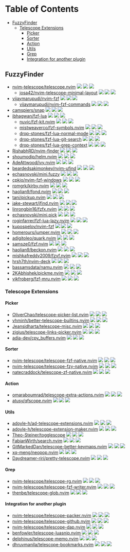 # Table of Contents

<!-- toc -->

- [FuzzyFinder](#fuzzyfinder)
  * [Telescope Extensions](#telescope-extensions)
    + [Picker](#picker)
    + [Sorter](#sorter)
    + [Action](#action)
    + [Utils](#utils)
    + [Grep](#grep)
    + [Integration for another plugin](#integration-for-another-plugin)

<!-- tocstop -->

## FuzzyFinder

- [nvim-telescope/telescope.nvim](https://github.com/nvim-telescope/telescope.nvim) ![](https://img.shields.io/github/stars/nvim-telescope/telescope.nvim) ![](https://img.shields.io/github/last-commit/nvim-telescope/telescope.nvim) ![](https://img.shields.io/github/commit-activity/y/nvim-telescope/telescope.nvim)
  - [josa42/nvim-telescope-minimal-layout](https://github.com/josa42/nvim-telescope-minimal-layout) ![](https://img.shields.io/github/stars/josa42/nvim-telescope-minimal-layout) ![](https://img.shields.io/github/last-commit/josa42/nvim-telescope-minimal-layout) ![](https://img.shields.io/github/commit-activity/y/josa42/nvim-telescope-minimal-layout)
- [vijaymarupudi/nvim-fzf](https://github.com/vijaymarupudi/nvim-fzf) ![](https://img.shields.io/github/stars/vijaymarupudi/nvim-fzf) ![](https://img.shields.io/github/last-commit/vijaymarupudi/nvim-fzf) ![](https://img.shields.io/github/commit-activity/y/vijaymarupudi/nvim-fzf)
  - [vijaymarupudi/nvim-fzf-commands](https://github.com/vijaymarupudi/nvim-fzf-commands) ![](https://img.shields.io/github/stars/vijaymarupudi/nvim-fzf-commands) ![](https://img.shields.io/github/last-commit/vijaymarupudi/nvim-fzf-commands) ![](https://img.shields.io/github/commit-activity/y/vijaymarupudi/nvim-fzf-commands)
- [camspiers/snap](https://github.com/camspiers/snap) ![](https://img.shields.io/github/stars/camspiers/snap) ![](https://img.shields.io/github/last-commit/camspiers/snap) ![](https://img.shields.io/github/commit-activity/y/camspiers/snap)
- [ibhagwan/fzf-lua](https://github.com/ibhagwan/fzf-lua) ![](https://img.shields.io/github/stars/ibhagwan/fzf-lua) ![](https://img.shields.io/github/last-commit/ibhagwan/fzf-lua) ![](https://img.shields.io/github/commit-activity/y/ibhagwan/fzf-lua)
  - [nuvic/fzf-kit.nvim](https://github.com/nuvic/fzf-kit.nvim) ![](https://img.shields.io/github/stars/nuvic/fzf-kit.nvim) ![](https://img.shields.io/github/last-commit/nuvic/fzf-kit.nvim) ![](https://img.shields.io/github/commit-activity/y/nuvic/fzf-kit.nvim)
  - [mistweaverco/fzf-symbols.nvim](https://github.com/mistweaverco/fzf-symbols.nvim) ![](https://img.shields.io/github/stars/mistweaverco/fzf-symbols.nvim) ![](https://img.shields.io/github/last-commit/mistweaverco/fzf-symbols.nvim) ![](https://img.shields.io/github/commit-activity/y/mistweaverco/fzf-symbols.nvim)
  - [drop-stones/fzf-lua-normal-mode](https://github.com/drop-stones/fzf-lua-normal-mode) ![](https://img.shields.io/github/stars/drop-stones/fzf-lua-normal-mode) ![](https://img.shields.io/github/last-commit/drop-stones/fzf-lua-normal-mode) ![](https://img.shields.io/github/commit-activity/y/drop-stones/fzf-lua-normal-mode)
  - [drop-stones/fzf-lua-git-search](https://github.com/drop-stones/fzf-lua-git-search) ![](https://img.shields.io/github/stars/drop-stones/fzf-lua-git-search) ![](https://img.shields.io/github/last-commit/drop-stones/fzf-lua-git-search) ![](https://img.shields.io/github/commit-activity/y/drop-stones/fzf-lua-git-search)
  - [drop-stones/fzf-lua-grep-context](https://github.com/drop-stones/fzf-lua-grep-context) ![](https://img.shields.io/github/stars/drop-stones/fzf-lua-grep-context) ![](https://img.shields.io/github/last-commit/drop-stones/fzf-lua-grep-context) ![](https://img.shields.io/github/commit-activity/y/drop-stones/fzf-lua-grep-context)
- [RishabhRD/nvim-finder](https://github.com/RishabhRD/nvim-finder) ![](https://img.shields.io/github/stars/RishabhRD/nvim-finder) ![](https://img.shields.io/github/last-commit/RishabhRD/nvim-finder) ![](https://img.shields.io/github/commit-activity/y/RishabhRD/nvim-finder)
- [shoumodip/helm.nvim](https://github.com/shoumodip/helm.nvim) ![](https://img.shields.io/github/stars/shoumodip/helm.nvim) ![](https://img.shields.io/github/last-commit/shoumodip/helm.nvim) ![](https://img.shields.io/github/commit-activity/y/shoumodip/helm.nvim)
- [AdeAttwood/ivy.nvim](https://github.com/AdeAttwood/ivy.nvim) ![](https://img.shields.io/github/stars/AdeAttwood/ivy.nvim) ![](https://img.shields.io/github/last-commit/AdeAttwood/ivy.nvim) ![](https://img.shields.io/github/commit-activity/y/AdeAttwood/ivy.nvim)
- [beardedsakimonkey/nvim-ufind](https://github.com/beardedsakimonkey/nvim-ufind) ![](https://img.shields.io/github/stars/beardedsakimonkey/nvim-ufind) ![](https://img.shields.io/github/last-commit/beardedsakimonkey/nvim-ufind) ![](https://img.shields.io/github/commit-activity/y/beardedsakimonkey/nvim-ufind)
- [echasnovski/mini.fuzzy](https://github.com/echasnovski/mini.fuzzy) ![](https://img.shields.io/github/stars/echasnovski/mini.fuzzy) ![](https://img.shields.io/github/last-commit/echasnovski/mini.fuzzy) ![](https://img.shields.io/github/commit-activity/y/echasnovski/mini.fuzzy)
- [cpkio/nvim-fzf-windows](https://github.com/cpkio/nvim-fzf-windows) ![](https://img.shields.io/github/stars/cpkio/nvim-fzf-windows) ![](https://img.shields.io/github/last-commit/cpkio/nvim-fzf-windows) ![](https://img.shields.io/github/commit-activity/y/cpkio/nvim-fzf-windows)
- [romgrk/kirby.nvim](https://github.com/romgrk/kirby.nvim) ![](https://img.shields.io/github/stars/romgrk/kirby.nvim) ![](https://img.shields.io/github/last-commit/romgrk/kirby.nvim) ![](https://img.shields.io/github/commit-activity/y/romgrk/kirby.nvim)
- [haolian9/fond.nvim](https://github.com/haolian9/fond.nvim) ![](https://img.shields.io/github/stars/haolian9/fond.nvim) ![](https://img.shields.io/github/last-commit/haolian9/fond.nvim) ![](https://img.shields.io/github/commit-activity/y/haolian9/fond.nvim)
- [tani/pickup.nvim](https://github.com/tani/pickup.nvim) ![](https://img.shields.io/github/stars/tani/pickup.nvim) ![](https://img.shields.io/github/last-commit/tani/pickup.nvim) ![](https://img.shields.io/github/commit-activity/y/tani/pickup.nvim)
- [jake-stewart/jfind.nvim](https://github.com/jake-stewart/jfind.nvim) ![](https://img.shields.io/github/stars/jake-stewart/jfind.nvim) ![](https://img.shields.io/github/last-commit/jake-stewart/jfind.nvim) ![](https://img.shields.io/github/commit-activity/y/jake-stewart/jfind.nvim)
- [linrongbin16/fzfx.nvim](https://github.com/linrongbin16/fzfx.nvim) ![](https://img.shields.io/github/stars/linrongbin16/fzfx.nvim) ![](https://img.shields.io/github/last-commit/linrongbin16/fzfx.nvim) ![](https://img.shields.io/github/commit-activity/y/linrongbin16/fzfx.nvim)
- [echasnovski/mini.pick](https://github.com/echasnovski/mini.pick) ![](https://img.shields.io/github/stars/echasnovski/mini.pick) ![](https://img.shields.io/github/last-commit/echasnovski/mini.pick) ![](https://img.shields.io/github/commit-activity/y/echasnovski/mini.pick)
- [roginfarrer/fzf-lua-lazy.nvim](https://github.com/roginfarrer/fzf-lua-lazy.nvim) ![](https://img.shields.io/github/stars/roginfarrer/fzf-lua-lazy.nvim) ![](https://img.shields.io/github/last-commit/roginfarrer/fzf-lua-lazy.nvim) ![](https://img.shields.io/github/commit-activity/y/roginfarrer/fzf-lua-lazy.nvim)
- [kupospelov/nvim-fzf](https://github.com/kupospelov/nvim-fzf) ![](https://img.shields.io/github/stars/kupospelov/nvim-fzf) ![](https://img.shields.io/github/last-commit/kupospelov/nvim-fzf) ![](https://img.shields.io/github/commit-activity/y/kupospelov/nvim-fzf)
- [homerours/jumper.nvim](https://github.com/homerours/jumper.nvim) ![](https://img.shields.io/github/stars/homerours/jumper.nvim) ![](https://img.shields.io/github/last-commit/homerours/jumper.nvim) ![](https://img.shields.io/github/commit-activity/y/homerours/jumper.nvim)
- [adigitoleo/quark.nvim](https://github.com/adigitoleo/quark.nvim) ![](https://img.shields.io/github/stars/adigitoleo/quark.nvim) ![](https://img.shields.io/github/last-commit/adigitoleo/quark.nvim) ![](https://img.shields.io/github/commit-activity/y/adigitoleo/quark.nvim)
- [samsze0/fzf.nvim](https://github.com/samsze0/fzf.nvim) ![](https://img.shields.io/github/stars/samsze0/fzf.nvim) ![](https://img.shields.io/github/last-commit/samsze0/fzf.nvim) ![](https://img.shields.io/github/commit-activity/y/samsze0/fzf.nvim)
- [haolian9/beckon.nvim](https://github.com/haolian9/beckon.nvim) ![](https://img.shields.io/github/stars/haolian9/beckon.nvim) ![](https://img.shields.io/github/last-commit/haolian9/beckon.nvim) ![](https://img.shields.io/github/commit-activity/y/haolian9/beckon.nvim)
- [mishkafreddy2009/fzyf.nvim](https://github.com/mishkafreddy2009/fzyf.nvim) ![](https://img.shields.io/github/stars/mishkafreddy2009/fzyf.nvim) ![](https://img.shields.io/github/last-commit/mishkafreddy2009/fzyf.nvim) ![](https://img.shields.io/github/commit-activity/y/mishkafreddy2009/fzyf.nvim)
- [hrsh7th/nvim-deck](https://github.com/hrsh7th/nvim-deck) ![](https://img.shields.io/github/stars/hrsh7th/nvim-deck) ![](https://img.shields.io/github/last-commit/hrsh7th/nvim-deck) ![](https://img.shields.io/github/commit-activity/y/hrsh7th/nvim-deck)
- [bassamsdata/namu.nvim](https://github.com/bassamsdata/namu.nvim) ![](https://img.shields.io/github/stars/bassamsdata/namu.nvim) ![](https://img.shields.io/github/last-commit/bassamsdata/namu.nvim) ![](https://img.shields.io/github/commit-activity/y/bassamsdata/namu.nvim)
- [2KAbhishek/pickme.nvim](https://github.com/2KAbhishek/pickme.nvim) ![](https://img.shields.io/github/stars/2KAbhishek/pickme.nvim) ![](https://img.shields.io/github/last-commit/2KAbhishek/pickme.nvim) ![](https://img.shields.io/github/commit-activity/y/2KAbhishek/pickme.nvim)
- [vikfroberg/fzf-mru.nvim](https://github.com/vikfroberg/fzf-mru.nvim) ![](https://img.shields.io/github/stars/vikfroberg/fzf-mru.nvim) ![](https://img.shields.io/github/last-commit/vikfroberg/fzf-mru.nvim) ![](https://img.shields.io/github/commit-activity/y/vikfroberg/fzf-mru.nvim)

### Telescope Extensions

#### Picker

- [OliverChao/telescope-picker-list.nvim](https://github.com/OliverChao/telescope-picker-list.nvim) ![](https://img.shields.io/github/stars/OliverChao/telescope-picker-list.nvim) ![](https://img.shields.io/github/last-commit/OliverChao/telescope-picker-list.nvim) ![](https://img.shields.io/github/commit-activity/y/OliverChao/telescope-picker-list.nvim)
- [vhminh/better-telescope-builtins.nvim](https://github.com/vhminh/better-telescope-builtins.nvim) ![](https://img.shields.io/github/stars/vhminh/better-telescope-builtins.nvim) ![](https://img.shields.io/github/last-commit/vhminh/better-telescope-builtins.nvim) ![](https://img.shields.io/github/commit-activity/y/vhminh/better-telescope-builtins.nvim)
- [Jeansidharta/telescope-misc.nvim](https://github.com/Jeansidharta/telescope-misc.nvim) ![](https://img.shields.io/github/stars/Jeansidharta/telescope-misc.nvim) ![](https://img.shields.io/github/last-commit/Jeansidharta/telescope-misc.nvim) ![](https://img.shields.io/github/commit-activity/y/Jeansidharta/telescope-misc.nvim)
- [zigius/telescope-links-picker.nvim](https://github.com/zigius/telescope-links-picker.nvim) ![](https://img.shields.io/github/stars/zigius/telescope-links-picker.nvim) ![](https://img.shields.io/github/last-commit/zigius/telescope-links-picker.nvim) ![](https://img.shields.io/github/commit-activity/y/zigius/telescope-links-picker.nvim)
- [adia-dev/cpy_buffers.nvim](https://github.com/adia-dev/cpy_buffers.nvim) ![](https://img.shields.io/github/stars/adia-dev/cpy_buffers.nvim) ![](https://img.shields.io/github/last-commit/adia-dev/cpy_buffers.nvim) ![](https://img.shields.io/github/commit-activity/y/adia-dev/cpy_buffers.nvim)

#### Sorter

- [nvim-telescope/telescope-fzf-native.nvim](https://github.com/nvim-telescope/telescope-fzf-native.nvim) ![](https://img.shields.io/github/stars/nvim-telescope/telescope-fzf-native.nvim) ![](https://img.shields.io/github/last-commit/nvim-telescope/telescope-fzf-native.nvim) ![](https://img.shields.io/github/commit-activity/y/nvim-telescope/telescope-fzf-native.nvim)
- [nvim-telescope/telescope-fzy-native.nvim](https://github.com/nvim-telescope/telescope-fzy-native.nvim) ![](https://img.shields.io/github/stars/nvim-telescope/telescope-fzy-native.nvim) ![](https://img.shields.io/github/last-commit/nvim-telescope/telescope-fzy-native.nvim) ![](https://img.shields.io/github/commit-activity/y/nvim-telescope/telescope-fzy-native.nvim)
- [natecraddock/telescope-zf-native.nvim](https://github.com/natecraddock/telescope-zf-native.nvim) ![](https://img.shields.io/github/stars/natecraddock/telescope-zf-native.nvim) ![](https://img.shields.io/github/last-commit/natecraddock/telescope-zf-native.nvim) ![](https://img.shields.io/github/commit-activity/y/natecraddock/telescope-zf-native.nvim)

#### Action

- [omaraboumrad/telescope-extra-actions.nvim](https://github.com/omaraboumrad/telescope-extra-actions.nvim) ![](https://img.shields.io/github/stars/omaraboumrad/telescope-extra-actions.nvim) ![](https://img.shields.io/github/last-commit/omaraboumrad/telescope-extra-actions.nvim) ![](https://img.shields.io/github/commit-activity/y/omaraboumrad/telescope-extra-actions.nvim)
- [atusy/qfscope.nvim](https://github.com/atusy/qfscope.nvim) ![](https://img.shields.io/github/stars/atusy/qfscope.nvim) ![](https://img.shields.io/github/last-commit/atusy/qfscope.nvim) ![](https://img.shields.io/github/commit-activity/y/atusy/qfscope.nvim)

#### Utils

- [adoyle-h/ad-telescope-extensions.nvim](https://github.com/adoyle-h/ad-telescope-extensions.nvim) ![](https://img.shields.io/github/stars/adoyle-h/ad-telescope-extensions.nvim) ![](https://img.shields.io/github/last-commit/adoyle-h/ad-telescope-extensions.nvim) ![](https://img.shields.io/github/commit-activity/y/adoyle-h/ad-telescope-extensions.nvim)
- [adoyle-h/telescope-extension-maker.nvim](https://github.com/adoyle-h/telescope-extension-maker.nvim) ![](https://img.shields.io/github/stars/adoyle-h/telescope-extension-maker.nvim) ![](https://img.shields.io/github/last-commit/adoyle-h/telescope-extension-maker.nvim) ![](https://img.shields.io/github/commit-activity/y/adoyle-h/telescope-extension-maker.nvim)
- [Theo-Steiner/togglescope](https://github.com/Theo-Steiner/togglescope) ![](https://img.shields.io/github/stars/Theo-Steiner/togglescope) ![](https://img.shields.io/github/last-commit/Theo-Steiner/togglescope) ![](https://img.shields.io/github/commit-activity/y/Theo-Steiner/togglescope)
- [FabianWirth/search.nvim](https://github.com/FabianWirth/search.nvim) ![](https://img.shields.io/github/stars/FabianWirth/search.nvim) ![](https://img.shields.io/github/last-commit/FabianWirth/search.nvim) ![](https://img.shields.io/github/commit-activity/y/FabianWirth/search.nvim)
- [GitMarkedDan/telescope-better-keymaps.nvim](https://github.com/GitMarkedDan/telescope-better-keymaps.nvim) ![](https://img.shields.io/github/stars/GitMarkedDan/telescope-better-keymaps.nvim) ![](https://img.shields.io/github/last-commit/GitMarkedDan/telescope-better-keymaps.nvim) ![](https://img.shields.io/github/commit-activity/y/GitMarkedDan/telescope-better-keymaps.nvim)
- [xq-meng/neopop.nvim](https://github.com/xq-meng/neopop.nvim) ![](https://img.shields.io/github/stars/xq-meng/neopop.nvim) ![](https://img.shields.io/github/last-commit/xq-meng/neopop.nvim) ![](https://img.shields.io/github/commit-activity/y/xq-meng/neopop.nvim)
- [Daydreamer-riri/pretty-telescope.nvim](https://github.com/Daydreamer-riri/pretty-telescope.nvim) ![](https://img.shields.io/github/stars/Daydreamer-riri/pretty-telescope.nvim) ![](https://img.shields.io/github/last-commit/Daydreamer-riri/pretty-telescope.nvim) ![](https://img.shields.io/github/commit-activity/y/Daydreamer-riri/pretty-telescope.nvim)

#### Grep

- [nvim-telescope/telescope-rg.nvim](https://github.com/nvim-telescope/telescope-rg.nvim) ![](https://img.shields.io/github/stars/nvim-telescope/telescope-rg.nvim) ![](https://img.shields.io/github/last-commit/nvim-telescope/telescope-rg.nvim) ![](https://img.shields.io/github/commit-activity/y/nvim-telescope/telescope-rg.nvim)
- [nvim-telescope/telescope-fzf-writer.nvim](https://github.com/nvim-telescope/telescope-fzf-writer.nvim) ![](https://img.shields.io/github/stars/nvim-telescope/telescope-fzf-writer.nvim) ![](https://img.shields.io/github/last-commit/nvim-telescope/telescope-fzf-writer.nvim) ![](https://img.shields.io/github/commit-activity/y/nvim-telescope/telescope-fzf-writer.nvim)
- [thenbe/telescope-glob.nvim](https://github.com/thenbe/telescope-glob.nvim) ![](https://img.shields.io/github/stars/thenbe/telescope-glob.nvim) ![](https://img.shields.io/github/last-commit/thenbe/telescope-glob.nvim) ![](https://img.shields.io/github/commit-activity/y/thenbe/telescope-glob.nvim)

#### Integration for another plugin

- [nvim-telescope/telescope-packer.nvim](https://github.com/nvim-telescope/telescope-packer.nvim) ![](https://img.shields.io/github/stars/nvim-telescope/telescope-packer.nvim) ![](https://img.shields.io/github/last-commit/nvim-telescope/telescope-packer.nvim) ![](https://img.shields.io/github/commit-activity/y/nvim-telescope/telescope-packer.nvim)
- [nvim-telescope/telescope-github.nvim](https://github.com/nvim-telescope/telescope-github.nvim) ![](https://img.shields.io/github/stars/nvim-telescope/telescope-github.nvim) ![](https://img.shields.io/github/last-commit/nvim-telescope/telescope-github.nvim) ![](https://img.shields.io/github/commit-activity/y/nvim-telescope/telescope-github.nvim)
- [nvim-telescope/telescope-dap.nvim](https://github.com/nvim-telescope/telescope-dap.nvim) ![](https://img.shields.io/github/stars/nvim-telescope/telescope-dap.nvim) ![](https://img.shields.io/github/last-commit/nvim-telescope/telescope-dap.nvim) ![](https://img.shields.io/github/commit-activity/y/nvim-telescope/telescope-dap.nvim)
- [benfowler/telescope-luasnip.nvim](https://github.com/benfowler/telescope-luasnip.nvim) ![](https://img.shields.io/github/stars/benfowler/telescope-luasnip.nvim) ![](https://img.shields.io/github/last-commit/benfowler/telescope-luasnip.nvim) ![](https://img.shields.io/github/commit-activity/y/benfowler/telescope-luasnip.nvim)
- [delphinus/telescope-memo.nvim](https://github.com/delphinus/telescope-memo.nvim) ![](https://img.shields.io/github/stars/delphinus/telescope-memo.nvim) ![](https://img.shields.io/github/last-commit/delphinus/telescope-memo.nvim) ![](https://img.shields.io/github/commit-activity/y/delphinus/telescope-memo.nvim)
- [dhruvmanila/telescope-bookmarks.nvim](https://github.com/dhruvmanila/telescope-bookmarks.nvim) ![](https://img.shields.io/github/stars/dhruvmanila/telescope-bookmarks.nvim) ![](https://img.shields.io/github/last-commit/dhruvmanila/telescope-bookmarks.nvim) ![](https://img.shields.io/github/commit-activity/y/dhruvmanila/telescope-bookmarks.nvim)
